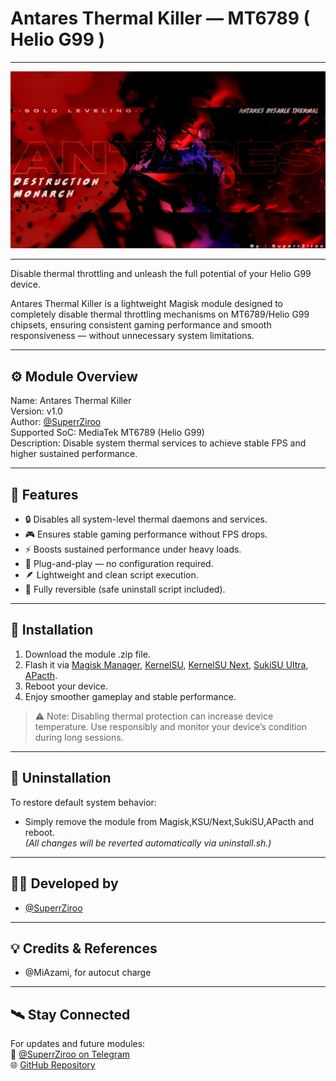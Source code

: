 # Antares Thermal Killer — MT6789 ( Helio G99 )

---

![Antares Banner](AntaresBanner.png)

---
Disable thermal throttling and unleash the full potential of your Helio G99 device.

Antares Thermal Killer is a lightweight Magisk module designed to completely disable thermal throttling mechanisms on MT6789/Helio G99 chipsets, ensuring consistent gaming performance and smooth responsiveness — without unnecessary system limitations.

---

## ⚙️ Module Overview

Name: Antares Thermal Killer  
Version: v1.0  
Author: [@SuperrZiroo](https://github.com/SuperrZirooo/)  
Supported SoC: MediaTek MT6789 (Helio G99)  
Description: Disable system thermal services to achieve stable FPS and higher sustained performance.

---

## 🚀 Features

- 🔒 Disables all system-level thermal daemons and services.  
- 🎮 Ensures stable gaming performance without FPS drops.  
- ⚡ Boosts sustained performance under heavy loads.  
- 🧩 Plug-and-play — no configuration required.  
- 🪶 Lightweight and clean script execution.  
- 🔁 Fully reversible (safe uninstall script included).

---

## 🧩 Installation

1. Download the module .zip file.  
2. Flash it via [Magisk Manager](https://topjohnwu.github.io/Magisk/), [KernelSU](https://kernelsu.org/), [KernelSU Next](github.com/KernelSU-Next/KernelSU-Next), [SukiSU Ultra](https://github.com/SukiSU-Ultra/SukiSU-Ultra), [APacth](https://github.com/bmax121/APatch).
3. Reboot your device.  
4. Enjoy smoother gameplay and stable performance.

> ⚠️ Note: Disabling thermal protection can increase device temperature. Use responsibly and monitor your device’s condition during long sessions.

---

## 🧼 Uninstallation

To restore default system behavior:
- Simply remove the module from Magisk,KSU/Next,SukiSU,APacth and reboot.  
  *(All changes will be reverted automatically via uninstall.sh.)*

---

## 👨‍💻 Developed by

- [@SuperrZiroo](https://github.com/SuperrZirooo)

---

## 💡 Credits & References

- @MiAzami, for autocut charge 

---

## 🛰️ Stay Connected

For updates and future modules:  
📢 [@SuperrZiroo on Telegram](https://t.me/ZirooDump)  
🌐 [GitHub Repository](https://github.com/SuperrZirooo/Antares)
